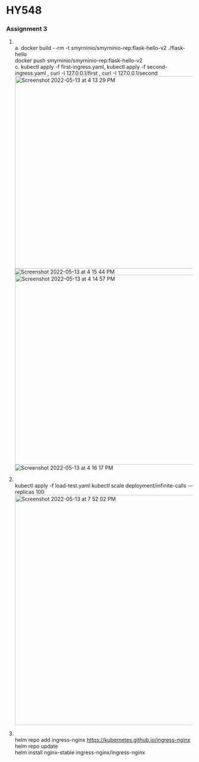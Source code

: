 # **HY548**
### Assignment 3

1. \
    a. docker build --rm -t smyrninio/smyrninio-rep:flask-hello-v2 ./flask-hello \
       docker push smyrninio/smyrninio-rep:flask-hello-v2 \
    c. kubectl apply -f first-ingress.yaml, kubectl apply -f second-ingress.yaml ,  curl -I 127.0.0.1/first ,  curl -I 127.0.0.1/second
    <img width="519" alt="Screenshot 2022-05-13 at 4 13 29 PM" src="https://user-images.githubusercontent.com/57632772/168291657-60c3dc91-862c-4e8e-842e-9004a0287575.png">
    ![Screenshot 2022-05-13 at 4 15 44 PM](https://user-images.githubusercontent.com/57632772/168291941-d153fe0c-2626-4ca0-8fb3-6e81c84f7bf0.png)
    <img width="512" alt="Screenshot 2022-05-13 at 4 14 57 PM" src="https://user-images.githubusercontent.com/57632772/168291766-4d2ddafe-0034-4bb5-a2f5-e72227478d58.png">
    ![Screenshot 2022-05-13 at 4 16 17 PM](https://user-images.githubusercontent.com/57632772/168292018-291a27b5-0695-4775-bb7a-2e75e06a670c.png)


    
    
2. \
    kubectl apply -f load-test.yaml
    kubectl scale deployment/infinite-calls --replicas 100
    <img width="621" alt="Screenshot 2022-05-13 at 7 52 02 PM" src="https://user-images.githubusercontent.com/57632772/168331461-c70c3699-d199-48c8-bc89-f7741cbdc620.png">
    
3. \
    helm repo add ingress-nginx https://kubernetes.github.io/ingress-nginx \
    helm repo update \
    helm install nginx-stable ingress-nginx/ingress-nginx
    

